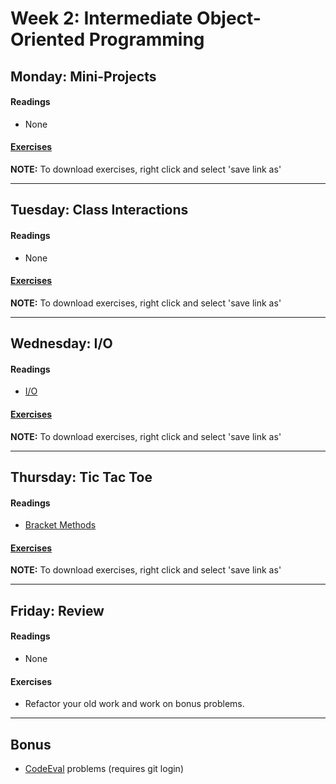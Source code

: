 # Week 2: Intermediate Object-Oriented Programming

## Monday: Mini-Projects

#### Readings
- None

#### [Exercises](exercises/w2d1.zip)

**NOTE:** To download exercises, right click and select 'save link as'

---

## Tuesday: Class Interactions

#### Readings
- None

#### [Exercises](exercises/w2d2.zip)

**NOTE:** To download exercises, right click and select 'save link as'

---

## Wednesday: I/O

#### Readings
- [I/O](readings/io.md)

#### [Exercises](exercises/w2d3.zip)

**NOTE:** To download exercises, right click and select 'save link as'

---

## Thursday: Tic Tac Toe

#### Readings
- [Bracket Methods](readings/bracket-methods.md)

#### [Exercises](exercises/w2d4.zip)

**NOTE:** To download exercises, right click and select 'save link as'

---

## Friday: Review

#### Readings
- None

#### Exercises
- Refactor your old work and work on bonus problems.

---

## Bonus
- [CodeEval][code-eval] problems (requires git login)

[code-eval]: http://www.codeeval.com/
